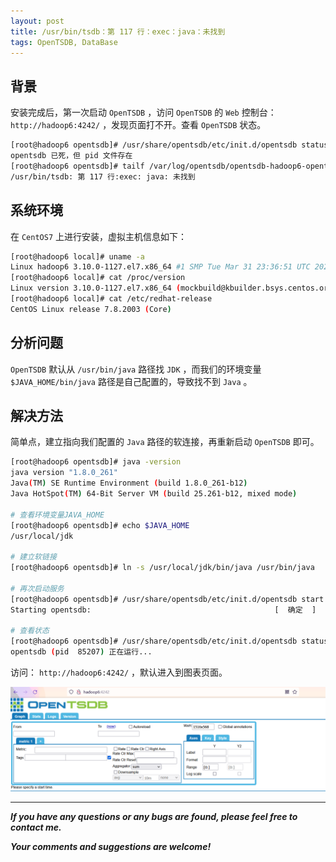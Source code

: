 ```yaml
---
layout: post
title: /usr/bin/tsdb：第 117 行：exec：java：未找到
tags: OpenTSDB, DataBase
---
```


## 背景

安装完成后，第一次启动 `OpenTSDB` ，访问 `OpenTSDB` 的 `Web` 控制台： `http://hadoop6:4242/` ，发现页面打不开。查看 `OpenTSDB` 状态。

```bash
[root@hadoop6 opentsdb]# /usr/share/opentsdb/etc/init.d/opentsdb status
opentsdb 已死，但 pid 文件存在
[root@hadoop6 opentsdb]# tailf /var/log/opentsdb/opentsdb-hadoop6-opentsdb.err 
/usr/bin/tsdb: 第 117 行:exec: java: 未找到
```

## 系统环境

在 `CentOS7` 上进行安装，虚拟主机信息如下：

```bash
[root@hadoop6 local]# uname -a
Linux hadoop6 3.10.0-1127.el7.x86_64 #1 SMP Tue Mar 31 23:36:51 UTC 2020 x86_64 x86_64 x86_64 GNU/Linux
[root@hadoop6 local]# cat /proc/version
Linux version 3.10.0-1127.el7.x86_64 (mockbuild@kbuilder.bsys.centos.org) (gcc version 4.8.5 20150623 (Red Hat 4.8.5-39) (GCC) ) #1 SMP Tue Mar 31 23:36:51 UTC 2020
[root@hadoop6 local]# cat /etc/redhat-release
CentOS Linux release 7.8.2003 (Core)
```

## 分析问题

`OpenTSDB` 默认从 `/usr/bin/java` 路径找 `JDK` ，而我们的环境变量 `$JAVA_HOME/bin/java` 路径是自己配置的，导致找不到 `Java` 。

## 解决方法

简单点，建立指向我们配置的 `Java` 路径的软连接，再重新启动 `OpenTSDB` 即可。

```bash
[root@hadoop6 opentsdb]# java -version
java version "1.8.0_261"
Java(TM) SE Runtime Environment (build 1.8.0_261-b12)
Java HotSpot(TM) 64-Bit Server VM (build 25.261-b12, mixed mode)

# 查看环境变量JAVA_HOME
[root@hadoop6 opentsdb]# echo $JAVA_HOME
/usr/local/jdk

# 建立软链接
[root@hadoop6 opentsdb]# ln -s /usr/local/jdk/bin/java /usr/bin/java

# 再次启动服务
[root@hadoop6 opentsdb]# /usr/share/opentsdb/etc/init.d/opentsdb start
Starting opentsdb:                                         [  确定  ]

# 查看状态
[root@hadoop6 opentsdb]# /usr/share/opentsdb/etc/init.d/opentsdb status
opentsdb (pid  85207) 正在运行...
```

访问： `http://hadoop6:4242/` ，默认进入到图表页面。

![2022-03-13-OpenTSDB1.jpg](https://github.com/heartsuit/heartsuit.github.io/raw/master/pictures/2022-03-13-OpenTSDB1.jpg)

---

***If you have any questions or any bugs are found, please feel free to contact me.***

***Your comments and suggestions are welcome!***
